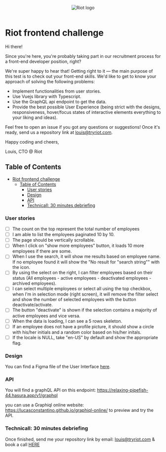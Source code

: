 <p align="center">
  <img alt="Riot logo" src="https://tryriot.com/wp-content/themes/riot-2020-production/images/logo-purple.svg" />
  <br>
  <br>
</p>

# Riot frontend challenge

Hi there!

Since you're here, you're probably taking part in our recruitment process for a front-end developer position, right?

We're super happy to hear that! Getting right to it — the main purpose of this test is to check out your front-end skills. We'd like to get to know your approach of solving the following problems:

- Implement functionalities from user stories.
- Use Vuejs library with Typescript.
- Use the GraphQL api endpoint to get the data.
- Provide the best possible User Experience (being strict with the designs, responsiveness, hover/focus states of interactive elements everything to your liking and ideas).

Feel free to open an issue if you got any questions or suggestions! Once it's ready, send us a repository link at louis@tryriot.com.

Happy coding and cheers,

Louis, CTO @ Riot

## Table of Contents

- [Riot frontend challenge](#riot-frontend-challenge)
  - [Table of Contents](#table-of-contents)
    - [User stories](#user-stories)
    - [Design](#design)
    - [API](#api)
    - [Technicall: 30 minutes debriefing](#technicall-30-minutes-debriefing)

### User stories

- [ ] The count on the top represent the total number of employees
- [ ] I am able to list the employees paginated 10 by 10.
- [ ] The page should be vertically scrollable.
- [ ] When I click on "show more employees" button, it loads 10 more employees if there are some.
- [ ] When I use the search, it will show me results based on employee name. If no employee found it will show the "No result for "search string"" with the icon.
- [ ] By using the select on the right, I can filter employees based on their status (All employees - active employees - deactivated employees - archived employees).
- [ ] I can select multiple employees or select all using the top checkbox, when I'm in selection mode (right screen), it will remove the filter select and show the number of selected employees with the button deactivate/activate.
- [ ] The button "deactivate" is shown if the selection contains a majority of active employees and vice versa.
- [ ] When the data is loading, I can see a 5 rows skeleton.
- [ ] If an employee does not have a profile picture, it should show a circle with his/her initials and a random color based on his/her initals.
- [ ] If the locale is NULL, take "en-US" by default and show the appropriate flag.

### Design

You can find a Figma file of the User Interface [here](https://www.figma.com/community/file/1042474100556545669).

### API

You will find a graphQL API on this endpoint: <https://relaxing-pipefish-44.hasura.app/v1/graphql>

you can use a Graphiql online website: <https://lucasconstantino.github.io/graphiql-online/> to preview and try the API.

### Technicall: 30 minutes debriefing

Once finished, send me your repository link by email: louis@tryriot.com & book a call [HERE](https://calendly.com/louis-cibot/code)
